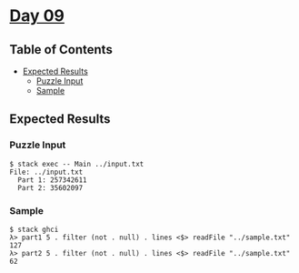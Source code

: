 # [Day 09](https://adventofcode.com/2020/day/9)

## Table of Contents

- [Expected Results](#expected-results)
  - [Puzzle Input](#puzzle-input)
  - [Sample](#sample)

## Expected Results

### Puzzle Input

```console
$ stack exec -- Main ../input.txt
File: ../input.txt
  Part 1: 257342611
  Part 2: 35602097
```

### Sample

```console
$ stack ghci
λ> part1 5 . filter (not . null) . lines <$> readFile "../sample.txt"
127
λ> part2 5 . filter (not . null) . lines <$> readFile "../sample.txt"
62
```
